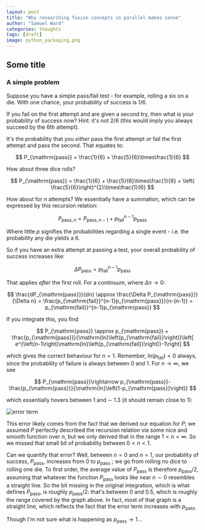 ```yaml
---
layout: post
title: "Why researching fusion concepts in parallel makes sense"
author: "Samuel Ward"
categories: thoughts
tags: [draft]
image: python_packaging.png
---
```


## Some title

### A simple problem

Suppose you have a simple pass/fail test - for example, rolling a six on a die. With one chance, your probability of success is 1/6.

If you fail on the first attempt and are given a second try, then what is your probability of success now? Hint: it's not 2/6 (this would imply you always succeed by the 6th attempt).

It's the probability that you _either_ pass the first attempt _or_ fail the first attempt and pass the second. That equates to:

$$
P_{\mathrm{pass}} = \frac{1}{6} + \frac{5}{6}\times\frac{1}{6}  
$$

How about three dice rolls? 

$$
P_{\mathrm{pass}} = \frac{1}{6} + \frac{5}{6}\times\frac{1}{6} + \left( \frac{5}{6}\right)^{2}\times\frac{1}{6}  
$$

How about for $n$ attempts? We essentially have a summation, which can be expressed by this recursion relation:

$$
P_{\mathrm{pass},n} = P_{\mathrm{pass},n-1} + p_{\mathrm{fail}}^{n-1}p_{\mathrm{pass}} 
$$

Where little $p$ signifies the probabilities regarding a single event - i.e. the probability any die yields a 6.

So if you have an extra attempt at passing a test, your overall probability of success increases like:

$$
\Delta P_{\mathrm{pass}} = p_{\mathrm{fail}}^{n-1}p_{\mathrm{pass}}
$$

That applies _after_ the first roll. For a continuum, where $\Delta n\rightarrow0$:

$$
\frac{dP_{\mathrm{pass}}}{dn} \approx \frac{\Delta P_{\mathrm{pass}}}{\Delta n} = \frac{p_{\mathrm{fail}}^{n-1}p_{\mathrm{pass}}}{n-(n-1)} = p_{\mathrm{fail}}^{n-1}p_{\mathrm{pass}}
$$

If you integrate this, you find

$$
P_{\mathrm{pass}} \approx p_{\mathrm{pass}} + \frac{p_{\mathrm{pass}}}{\mathrm{ln}\left(p_{\mathrm{fail}}\right)}\left[ e^{\left(n-1\right)\mathrm{ln}\left(p_{\mathrm{fail}}\right)}-1\right]
$$

which gives the correct behaviour for $n=1$. Remember, $\mathrm{ln}\left(p_{\mathrm{fail}}\right)<0$ always, since the probability of failure is always between 0 and 1. For $n\rightarrow\infty$, we see

$$
P_{\mathrm{pass}}\rightarrow p_{\mathrm{pass}}-\frac{p_{\mathrm{pass}}}{\mathrm{ln}\left(1-p_{\mathrm{pass}}\right)}
$$

which essentially hovers between 1 and $\sim$ 1.3 (it should remain close to 1):

![error term](https://samuelhward.github.io/assets/img/parallel_fusion_error_term.png?raw=true "error term")

This error likely comes from the fact that we derived our equation for $P$; we assumed $P$ perfectly described the recursion relation via some nice and smooth function over $n$, but we only derived that in the range $1<n<\infty$. So we missed that small bit of probability between $0<n<1$. 

Can we quantify that error? Well, between $n=0$ and $n=1$, our probability of success, $P_{\mathrm{pass}}$, increases from 0 to $p_{\mathrm{pass}}$ ; we go from rolling no dice to rolling one die. To first order, the average value of $P_{\mathrm{pass}}$ is  therefore $p_{\mathrm{pass}}/2$, assuming that whatever the function $P_{\mathrm{pass}}$ looks like near $n\sim0$ resembles a straight line. So the bit missing in the original integration, which is what defines $P_{\mathrm{pass}}$, is roughly $p_{\mathrm{pass}}/2$: that's between 0 and 0.5, which is roughly the range covered by the graph above. In fact, most of that graph is a straight line, which reflects the fact that the error term increases with $p_{\mathrm{pass}}$

Though I'm not sure what is happening as $p_{\mathrm{pass}}\rightarrow 1$...



